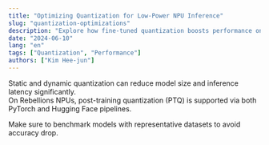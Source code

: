 ```yaml
---
title: "Optimizing Quantization for Low-Power NPU Inference"
slug: "quantization-optimizations"
description: "Explore how fine-tuned quantization boosts performance on Rebellions NPUs."
date: "2024-06-10"
lang: "en"
tags: ["Quantization", "Performance"]
authors: ["Kim Hee-jun"]
---
```


Static and dynamic quantization can reduce model size and inference latency significantly.  
On Rebellions NPUs, post-training quantization (PTQ) is supported via both PyTorch and Hugging Face pipelines.

Make sure to benchmark models with representative datasets to avoid accuracy drop.